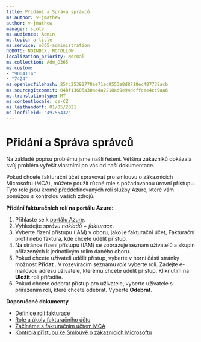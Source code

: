 ```yaml
---
title: Přidání a Správa správců
ms.author: v-jmathew
author: v-jmathew
manager: scotv
ms.audience: Admin
ms.topic: article
ms.service: o365-administration
ROBOTS: NOINDEX, NOFOLLOW
localization_priority: Normal
ms.collection: Adm_O365
ms.custom:
- "9004114"
- "7424"
ms.openlocfilehash: 25fc25392778ae71ec0553e8d8718ec487738acb
ms.sourcegitcommit: 04bf13605a30ad4a2218ad9e94dcffcee4cc9aa6
ms.translationtype: MT
ms.contentlocale: cs-CZ
ms.lasthandoff: 01/05/2021
ms.locfileid: "49755432"
---
```

# <a name="how-to-add-and-manage-admins"></a>Přidání a Správa správců

Na základě popisu problému jsme našli řešení. Většina zákazníků dokázala svůj problém vyřešit vlastními po vás od naší dokumentace.

Pokud chcete fakturační účet spravovat pro smlouvu o zákaznících Microsoftu (MCA), můžete použít různé role s požadovanou úrovní přístupu. Tyto role jsou kromě předdefinovaných rolí služby Azure, které vám pomůžou s kontrolou vašich zdrojů.

**Přidání fakturačních rolí na portálu Azure:**

1. Přihlaste se k [portálu Azure](https://portal.azure.com/).
2. Vyhledejte *správu nákladů + fakturace*.
3. Vyberte řízení přístupu (IAM) v oboru, jako je fakturační účet, Fakturační profil nebo faktura, kde chcete udělit přístup.
4. Na stránce řízení přístupu (IAM) se zobrazuje seznam uživatelů a skupin přiřazených k jednotlivým rolím daného oboru.
5. Pokud chcete uživateli udělit přístup, vyberte v horní části stránky možnost **Přidat** . V rozevíracím seznamu *role* vyberte roli. Zadejte e-mailovou adresu uživatele, kterému chcete udělit přístup. Kliknutím na **Uložit** roli přiřadíte.
6. Pokud chcete odebrat přístup pro uživatele, vyberte uživatele s přiřazením rolí, které chcete odebrat. Vyberte **Odebrat**.

**Doporučené dokumenty**

- [Definice rolí fakturace](https://docs.microsoft.com/azure/cost-management-billing/manage/understand-mca-roles)
- [Role a úkoly fakturačního účtu](https://docs.microsoft.com/azure/cost-management-billing/manage/understand-mca-roles#billing-account-roles-and-tasks)
- [Začínáme s fakturačním účtem MCA](https://docs.microsoft.com/azure/cost-management-billing/understand/mca-overview)
- [Kontrola přístupu ke Smlouvě o zákaznících Microsoftu](https://docs.microsoft.com/azure/cost-management-billing/manage/change-credit-card?WT.mc_id=Portal-Microsoft_Azure_Support%22%20%5Cl%20%22manage-credit-cards-for-a-microsoft-customer-agreement%22%20%5Ct%20%22_blank#check-the-type-of-your-account)
